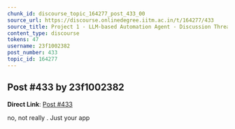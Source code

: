 ```yaml
---
chunk_id: discourse_topic_164277_post_433_00
source_url: https://discourse.onlinedegree.iitm.ac.in/t/164277/433
source_title: Project 1 - LLM-based Automation Agent - Discussion Thread [TDS Jan 2025]
content_type: discourse
tokens: 47
username: 23f1002382
post_number: 433
topic_id: 164277
---
```


## Post #433 by 23f1002382

**Direct Link**: [Post #433](https://discourse.onlinedegree.iitm.ac.in/t/164277/433)

no, not really . Just your app
